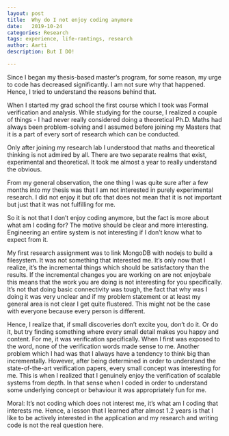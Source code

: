 ```yaml
---
layout: post
title:  Why do I not enjoy coding anymore
date:   2019-10-24
categories: Research
tags: experience, life-rantings, research
author: Aarti
description: But I DO!

---
```


Since I began my thesis-based master’s program, for some reason, my urge to code has decreased significantly. I am not sure why that happened. Hence, I tried to understand the reasons behind that.

When I started my grad school the first course which I took was Formal verification and analysis. While studying for the course, I realized a couple of things - I had never really considered doing a theoretical Ph.D. Maths had always been problem-solving and I  assumed before joining my Masters that it is a part of every sort of research which can be conducted.  

Only after joining my research lab I understood that maths and theoretical thinking is not admired by all. There are two separate realms that exist, experimental and theoretical. It took me almost a  year to really understand the obvious.

From my general observation,  the one thing I was quite sure after a few months into my thesis was that I am not interested in purely experimental research. I did not enjoy it but ofc that does not mean that it is not important but just that it was not fulfilling for me.

So it is not that  I don’t enjoy coding anymore, but the fact is more about what am I coding for?
The motive should be clear and more interesting. Engineering an entire system is not interesting if I don’t know what to expect from it.

My first research assignment was to link MongoDB with nodejs to build a filesystem. It was not something that interested me. It’s only now that I realize, it’s the incremental things which should be satisfactory than the results. If the incremental changes you are working on are not enjoybale this means that the work you are doing is not interesting for you specifically. It’s not that doing basic connectivity was tough, the fact that why was I doing it was very unclear and if my problem statement or at least my general area is not clear I get quite flustered. This might not be the case with everyone because every person is different.

Hence, I realize that, if small discoveries don’t excite you, don’t do it. Or do it, but try finding something where every small detail makes you happy and content. For me, it was verification specifically. When I first was exposed to the word, none of the verification words made sense to me. Another problem which I had was that I always have a tendency to think big than incrementally. However, after being determined in order to understand the state-of-the-art verification papers, every small concept was interesting for me. This is when I realized that I genuinely enjoy the verification of scalable systems from depth. In that sense when I coded in order to understand some underlying concept or behaviour it was appropriately fun for me.

Moral: It’s not coding which does not interest me, it’s what am I coding that interests me. Hence, a lesson that I learned after almost 1.2 years is that I like to be actively interested in the application and my research and writing code is not the real question here.
